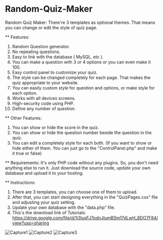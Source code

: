 # Random-Quiz-Maker
Random Quiz Maker: There're 3 templates as optional themes. That means you can change or edit the style of quiz page.

** Features:
1. Random Question generator.
2. No repeating questions.
3. Easy to link with the database ( MySQL, etc ).
4. You can make a question with 3 or 4 options or you can even make it 100.
5. Easy control panel to customize your quiz.
6. The style can be changed completely for each page. That makes the quiz appropriate to your website.
7. You can easily custom style for question and options, or make style for each option.
8. Works with all devices screens.
9. High-security code using PHP.
10. Define any number of question.

** Other Features:
1. You can show or hide the score in the quiz.
2. You can show or hide the question number beside the question in the quiz.
3. You can edit a completely style for each both.
(If you want to show or hide either of them. You can just go to the "ControlPanel.php" and make it true or false)

** Requirements:
It's only PHP code without any plugins. So, you don't need anything else to run it. Just download the source code, update your own database and upload it to your hosting.

** Instructions:
1. There are 3 templates, you can choose one of them to upload.
2. After that, you can start designing everything in the "QuizPages.css" file and adjusting your quiz setting.
3. Update your own database with the "data.php" file.
4. This's the download link of Tutorials: https://drive.google.com/file/d/1j3lusFJ7pdnJIumBSm17dLwH_8DO7F84/view?usp=sharing

![Capture1](https://user-images.githubusercontent.com/83116688/155501818-6576d910-9ae8-4d92-9a84-012506387197.PNG)
![Capture2](https://user-images.githubusercontent.com/83116688/155501836-7a1a34ac-1e1e-4186-91a6-9658a8f1f348.PNG)
![Capture3](https://user-images.githubusercontent.com/83116688/155501849-3cff9fe6-8b5e-4143-a4de-f5692bb47efa.PNG)
